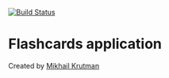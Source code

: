 [![Build Status](https://travis-ci.org/krutman/flashcards.svg)](https://travis-ci.org/krutman/flashcards)
# Flashcards application
Created by [Mikhail Krutman](http://krutman.ru)